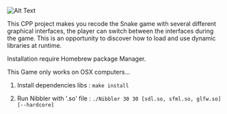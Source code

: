 ![Alt Text](https://image.ibb.co/cozrfx/nibblercover.jpg)

This CPP project makes you recode the Snake game with several different graphical interfaces, the player can switch between the interfaces during the game. This is an opportunity to discover how to load and use dynamic libraries at runtime.

Installation require Homebrew package Manager.

This Game only works on OSX computers...

1) Install dependencies libs :
`make install`

2) Run Nibbler with '.so' file :
`./Nibbler 30 30 [sdl.so, sfml.so, glfw.so] [--hardcore]`
